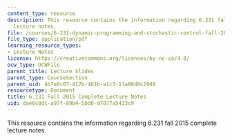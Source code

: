 ```yaml
---
content_type: resource
description: This resource contains the information regarding 6.231 fall 2015 complete
  lecture notes.
file: /courses/6-231-dynamic-programming-and-stochastic-control-fall-2015/dae6c8dca97f89b45bd0d7877a5433c9_MIT6_231F15_Notes.pdf
file_type: application/pdf
learning_resource_types:
- Lecture Notes
license: https://creativecommons.org/licenses/by-nc-sa/4.0/
ocw_type: OCWFile
parent_title: Lecture Slides
parent_type: CourseSection
parent_uid: 4b7e0c07-417b-481b-a1c3-11a80d8c2948
resourcetype: Document
title: 6.231 Fall 2015 Complete Lecture Notes
uid: dae6c8dc-a97f-89b4-5bd0-d7877a5433c9
---
```

This resource contains the information regarding 6.231 fall 2015 complete lecture notes.